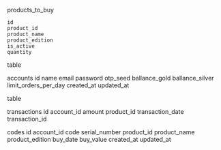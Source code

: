 



products_to_buy

 
    id
    product_id
    product_name
    product_edition
    is_active
    quantity
 






table 

accounts
    id
    name
    email
    password
    otp_seed
    ballance_gold
    ballance_silver
    limit_orders_per_day
    created_at
    updated_at




table

transactions
    id
    account_id
    amount
    product_id
    transaction_date
    transaction_id

     


codes
    id
    account_id
    code
    serial_number
    product_id
    product_name
    product_edition
    buy_date
    buy_value
    created_at
    updated_at

 
